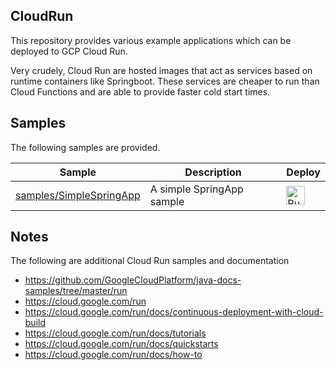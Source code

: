 CloudRun
--------
This repository provides various example applications which can be deployed to GCP Cloud Run.

Very crudely, Cloud Run are hosted images that act as services based on runtime containers like
Springboot. These services are cheaper to run than Cloud Functions and are able to provide faster
cold start times.

Samples
-------
The following samples are provided.

|           Sample                |        Description       |     Deploy    |
| ------------------------------- | ------------------------ | ------------- |
|[samples/SimpleSpringApp](samples/SimpleSpringApp/) | A simple SpringApp sample | [<img src="https://storage.googleapis.com/cloudrun/button.svg" alt="Run on Google Cloud" height="30">][run_button_simplespringapp] |

Notes
-----
The following are additional Cloud Run samples and documentation
- https://github.com/GoogleCloudPlatform/java-docs-samples/tree/master/run
- https://cloud.google.com/run
- https://cloud.google.com/run/docs/continuous-deployment-with-cloud-build
- https://cloud.google.com/run/docs/tutorials
- https://cloud.google.com/run/docs/quickstarts
- https://cloud.google.com/run/docs/how-to

[run_button_simplespringapp]: https://deploy.cloud.run/?git_repo=https://github.com/tpayne/CloudRun&dir=samples/SimpleSpringApp

